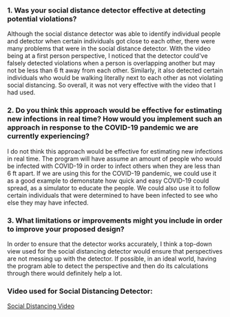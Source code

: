 ### **1. Was your social distance detector effective at detecting potential violations?**

Although the social distance detector was able to identify individual people and detector when certain individuals got close to each other, there were many problems that were in the social distance detector. With the video being at a first person perspective, I noticed that the detector could've falsely detected violations when a person is overlapping another but may not be less than 6 ft away from each other. Similarly, it also detected certain individuals who would be walking literally next to each other as not violating social distancing. So overall, it was not very effective with the video that I had used.

### **2. Do you think this approach would be effective for estimating new infections in real time?  How would you implement such an approach in response to the COVID-19 pandemic we are currently experiencing?**

I do not think this approach would be effective for estimating new infections in real time. The program will have assume an amount of people who would be infected with COVID-19 in order to infect others when they are less than 6 ft apart. If we are using this for the COVID-19 pandemic, we could use it as a good example to demonstate how quick and easy COVID-19 could spread, as a simulator to educate the people. We could also use it to follow certain individuals that were determined to have been infected to see who else they may have infected.

### **3. What limitations or improvements might you include in order to improve your proposed design?**

In order to ensure that the detector works accurately, I think a top-down view used for the social distancing detector would ensure that perspectives are not messing up with the detector. If possible, in an ideal world, having the program able to detect the perspective and then do its calculations through there would definitely help a lot.

### **Video used for Social Distancing Detector:**

[Social Distancing Video](https://youtu.be/nD6YcaWJme8)
